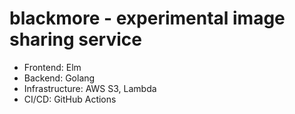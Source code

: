 # blackmore - experimental image sharing service
- Frontend: Elm
- Backend: Golang
- Infrastructure: AWS S3, Lambda
- CI/CD: GitHub Actions